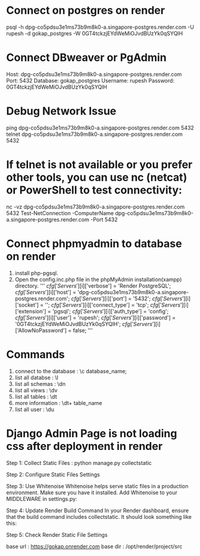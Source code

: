 # Connect on postgres on render
psql -h dpg-co5pdsu3e1ms73b9m8k0-a.singapore-postgres.render.com -U rupesh -d gokap_postgres -W
0GT4tckzjEYdWeMiOJvdBUzYk0qSYQlH

# Connect DBweaver or PgAdmin
<!-- Open DBeaver and create a new PostgreSQL connection.
Enter the following details: -->
Host: dpg-co5pdsu3e1ms73b9m8k0-a.singapore-postgres.render.com
Port: 5432
Database: gokap_postgres
Username: rupesh
Password: 0GT4tckzjEYdWeMiOJvdBUzYk0qSYQlH

# Debug Network Issue
ping dpg-co5pdsu3e1ms73b9m8k0-a.singapore-postgres.render.com 5432
telnet dpg-co5pdsu3e1ms73b9m8k0-a.singapore-postgres.render.com 5432
# If telnet is not available or you prefer other tools, you can use nc (netcat) or PowerShell to test connectivity:
nc -vz dpg-co5pdsu3e1ms73b9m8k0-a.singapore-postgres.render.com 5432
Test-NetConnection -ComputerName dpg-co5pdsu3e1ms73b9m8k0-a.singapore-postgres.render.com -Port 5432


# Connect phpmyadmin to database on render
1. install php-pgsql.
2. Open the config.inc.php file in the phpMyAdmin installation(xampp) directory.
'''
    <!-- add the following configuration to config.inc.php file (it only support MySQL and MariaDB -->
    $cfg['Servers'][$i]['verbose'] = 'Render PostgreSQL';
    $cfg['Servers'][$i]['host'] = 'dpg-co5pdsu3e1ms73b9m8k0-a.singapore-postgres.render.com';
    $cfg['Servers'][$i]['port'] = '5432';
    $cfg['Servers'][$i]['socket'] = '';
    $cfg['Servers'][$i]['connect_type'] = 'tcp';
    $cfg['Servers'][$i]['extension'] = 'pgsql';
    $cfg['Servers'][$i]['auth_type'] = 'config';
    $cfg['Servers'][$i]['user'] = 'rupesh';
    $cfg['Servers'][$i]['password'] = '0GT4tckzjEYdWeMiOJvdBUzYk0qSYQlH';
    $cfg['Servers'][$i]['AllowNoPassword'] = false;
'''


# Commands
1. connect to the database : \c database_name;
2. list all databse        : \l
3. list all schemas        : \dn
4. list all views          : \dv
5. list all tables         : \dt
6. more information        : \dt+ table_name
7. list all user           : \du


# Django Admin Page is not loading css after deployment in render
Step 1: Collect Static Files : python manage.py collectstatic
<!-- This command gathers all the static files from your apps and third-party packages into the directory specified by the STATIC_ROOT setting. -->
Step 2: Configure Static Files Settings
<!--
import os

STATIC_URL = '/static/'
STATIC_ROOT = os.path.join(BASE_DIR, 'staticfiles')

# Ensure that the static files storage backend is configured
STATICFILES_STORAGE = 'whitenoise.storage.CompressedManifestStaticFilesStorage'
-->
Step 3: Use Whitenoise
Whitenoise helps serve static files in a production environment. Make sure you have it installed. Add Whitenoise to your MIDDLEWARE in settings.py:
<!-- pip install whitenoise
MIDDLEWARE = [
    'django.middleware.security.SecurityMiddleware',
    'whitenoise.middleware.WhiteNoiseMiddleware',
] -->
Step 4: Update Render Build Command
In your Render dashboard, ensure that the build command includes collectstatic. It should look something like this: 
<!-- python manage.py collectstatic --noinput -->

Step 5: Check Render Static File Settings
<!-- Ensure Render is configured to serve static files. In your Render service settings, you can specify the path to your static files. Typically, you might have a configuration similar to:

Environment: Python
Build Command: pip install -r requirements.txt && python manage.py collectstatic --noinput && python manage.py migrate
Start Command: gunicorn your_project_name.wsgi -->


<!-- base urls of render -->
base url : https://gokap.onrender.com
base dir : /opt/render/project/src
